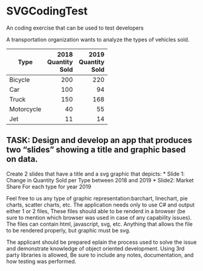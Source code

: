 # SVGCodingTest
An coding exercise that can be used to test developers

A transportation organization wants to analyze the types of vehicles sold.  
     	    
Type | 2018<br> Quantity<br>Sold | 2019<br>Quantity<br>Sold
----  |  --------: | --------:  
Bicycle | 200 | 220
Car	   | 100 |  94
Truck   | 150 | 168
Motorcycle | 40 | 55
Jet | 11 | 14

## TASK: Design and develop an app that produces two “slides” showing a title and graphic based on data. 
  Create 2 slides that have a title and a svg graphic that depicts: 
    * Slide 1: Change in Quantity Sold per Type between 2018 and 2019
    * Slide2:  Market Share For each type for year 2019
    
Feel free to us any type of graphic representation:barchart, linechart, pie charts, scatter charts, etc. 
The application needs only to use C# and output either 1 or 2 files,  These files should able to be renderd in a browser (be sure to mention which browser was used in case of any capability issues). The files can contain html, javascript, svg, etc.  Anything that allows the file to be rendered properly, but graphic must be svg. 

The applicant should be prepared eplain the process used to solve the issue and demonstrate knowledge of object oriented development. Using 3rd party libraries is allowed, Be sure to include any notes, documentation, and how testing was performed.  


